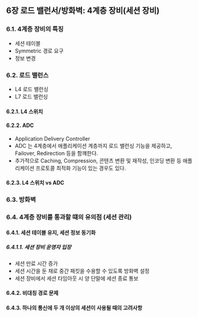 ## 6장 로드 밸런서/방화벽: 4계층 장비(세션 장비)
### 6.1. 4계층 장비의 특징
- 세션 테이블
- Symmetric 경로 요구
- 정보 변경

### 6.2. 로드 밸런스
- L4 로드 밸런싱
- L7 로드 밸런싱

#### 6.2.1. L4 스위치
#### 6.2.2. ADC
- Application Delivery Controller
- ADC 는 4계층에서 애플리케이션 계층까지 로드 밸런싱 기능을 제공하고, Failover, Redirection 등을 함꺠한다.
- 추가적으로 Caching, Compression, 콘텐츠 변환 및 재작성, 인코딩 변환 등 애플리케이션 프로토콜 최적화 기능이 있는 경우도 있다.

#### 6.2.3. L4 스위치 vs ADC

### 6.3. 방화벽

### 6.4. 4계층 장비를 통과할 떄의 유의점 (세션 관리)

#### 6.4.1. 세션 테이블 유지, 세션 정보 동기화
##### 6.4.1.1. 세션 장비 운영자 입장
- 세션 만료 시간 증가
- 세션 시간을 둔 채로 중간 패킷을 수용할 수 있도록 방화벽 설정
- 세션 장비에서 세션 타임아웃 시 양 단말에 세션 종료 통보

#### 6.4.2. 비대칭 경로 문제

#### 6.4.3. 하나의 통신에 두 개 이상의 세션이 사용될 때의 고려사항
